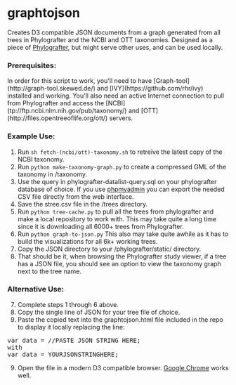 graphtojson
===========

Creates D3 compatible JSON documents from a graph generated from all trees in Phylografter and the NCBI and OTT taxonomies. Designed as a piece of [Phylografter](https://github.com/OpenTreeOfLife/phylografter), but might serve other uses, and can be used locally.


<H3><STRONG>Prerequisites:</H3></STRONG> 
In order for this script to work, you'll need to have [Graph-tool](http://graph-tool.skewed.de/) and [IVY](https://github.com/rhr/ivy) installed and working. You'll also need an active Internet connection to pull from Phylografter and access the [NCBI](tp://ftp.ncbi.nlm.nih.gov/pub/taxonomy/) and [OTT](http://files.opentreeoflife.org/ott/) servers. 


<H3><STRONG>Example Use:</H3></STRONG>


1. Run `sh fetch-(ncbi/ott)-taxonomy.sh` to retreive the latest copy of the NCBI taxonomy.
2. Run `python make-taxonomy-graph.py` to create a compressed GML of the taxonomy in /taxonomy.
3. Use the query in phylografter-datalist-query.sql on your phylografter database of choice. 
      If you use [phpmyadmin](http://www.phpmyadmin.net/home_page/index.php) you can export the needed CSV file directly from the web interface.
4. Save the stree.csv file in the /trees directory.
5. Run `python tree-cache.py` to pull all the trees from phylografter and make a local repository to work with.
      This may take quite a long time since it is downloading all 6000+ trees from Phylografter. 
6. Run `python graph-to-json.py`
      This also may take quite awhile as it has to build the visualizations for all 6k+ working trees.
7. Copy the JSON directory to your /phylografter/static/ directory.
8. That should be it, when browsing the Phylografter study viewer, if a tree has a JSON file, 
   you should see an option to view the taxonomy graph next to the tree name.

<H3><STRONG>Alternative Use:</H3></STRONG>

7. Complete steps 1 through 6 above.
8. Copy the single line of JSON for your tree file of choice. 
8. Paste the copied text into the graphtojson.html file included in the repo to display it locally replacing the line:
<pre>
var data = //PASTE JSON STRING HERE;
with
var data = YOURJSONSTRINGHERE;
</pre>
9. Open the file in a modern D3 compatible browser. [Google Chrome](http://www.google.com/chrome) works well. 
